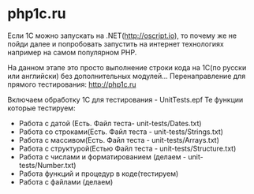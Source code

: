# php1c.ru

Если 1С можно запускать на .NET(http://oscript.io), то почему же  не пойди далее и попробовать запустить на интернет технологиях например на самом популярном PHP.

На данном этапе это просто выполнение строки кода на 1С(по русски или английски) без дополнительных модулей...
Перенаправление для прямого тестирования: http://php1c.ru

Включаем обработку 1С для тестирования - UnitTests.epf
Те функции которые тестируем:
- Работа с датой (Есть. Файл теста- unit-tests/Dates.txt)
- Работа со строками(Есть. Файл теста - unit-tests/Strings.txt)
- Работа с массивом(Есть. Файл теста - unit-tests/Arrays.txt)
- Работа с структурой(Естью Файл теста - unit-tests/Structure.txt)
- Работа с числами и форматированием (делаем - unit-tests/Number.txt)
- Работа функций и процедур в коде(тестируем)
- Работа с файлами (делаем)


